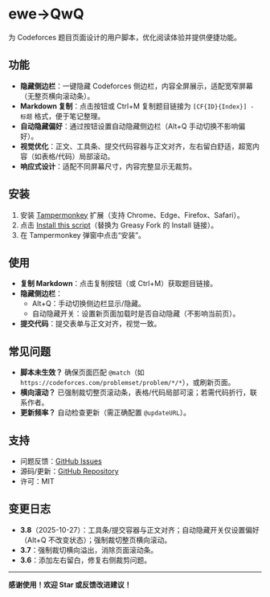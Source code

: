# ewe→QwQ
为 Codeforces 题目页面设计的用户脚本，优化阅读体验并提供便捷功能。

## 功能
- **隐藏侧边栏**：一键隐藏 Codeforces 侧边栏，内容全屏展示，适配宽窄屏幕（无整页横向滚动条）。
- **Markdown 复制**：点击按钮或 Ctrl+M 复制题目链接为 `[CF{ID}{Index}] - 标题` 格式，便于笔记整理。
- **自动隐藏偏好**：通过按钮设置自动隐藏侧边栏（Alt+Q 手动切换不影响偏好）。
- **视觉优化**：正文、工具条、提交代码容器与正文对齐，左右留白舒适，超宽内容（如表格/代码）局部滚动。
- **响应式设计**：适配不同屏幕尺寸，内容完整显示无裁剪。

## 安装
1. 安装 [Tampermonkey](https://www.tampermonkey.net/) 扩展（支持 Chrome、Edge、Firefox、Safari）。
2. 点击 [Install this script](#)（替换为 Greasy Fork 的 Install 链接）。
3. 在 Tampermonkey 弹窗中点击“安装”。

## 使用
- **复制 Markdown**：点击复制按钮（或 Ctrl+M）获取题目链接。
- **隐藏侧边栏**：
  - Alt+Q：手动切换侧边栏显示/隐藏。
  - 自动隐藏开关：设置新页面加载时是否自动隐藏（不影响当前页）。
- **提交代码**：提交表单与正文对齐，视觉一致。


## 常见问题
- **脚本未生效？** 确保页面匹配 `@match`（如 `https://codeforces.com/problemset/problem/*/*`），或刷新页面。
- **横向滚动？** 已强制裁切整页滚动条，表格/代码局部可滚；若需代码折行，联系作者。
- **更新频率？** 自动检查更新（需正确配置 `@updateURL`）。

## 支持
- 问题反馈：[GitHub Issues](https://github.com/USER/REPO/issues)
- 源码/更新：[GitHub Repository](https://github.com/USER/REPO)
- 许可：MIT

## 变更日志
- **3.8**（2025-10-27）：工具条/提交容器与正文对齐；自动隐藏开关仅设置偏好（Alt+Q 不改变状态）；强制裁切整页横向滚动。
- **3.7**：强制裁切横向溢出，消除页面滚动条。
- **3.6**：添加左右留白，修复右侧裁剪问题。

---

**感谢使用！欢迎 Star 或反馈改进建议！**
